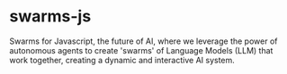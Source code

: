 # swarms-js
Swarms for Javascript, the future of AI, where we leverage the power of autonomous agents to create 'swarms' of Language Models (LLM) that work together, creating a dynamic and interactive AI system.
